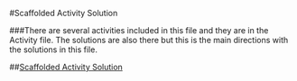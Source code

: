 #Scaffolded Activity Solution

###There are several activities included in this file and they are in the Activity file.  The solutions are also there but this is the main directions with the solutions in this file.

##[Scaffolded Activity Solution](https://editor.p5js.org/pelfers-truth/sketches/qfroxzwa9)